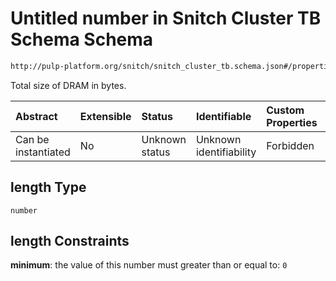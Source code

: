 # Untitled number in Snitch Cluster TB Schema Schema

```txt
http://pulp-platform.org/snitch/snitch_cluster_tb.schema.json#/properties/dram/properties/length
```

Total size of DRAM in bytes.

| Abstract            | Extensible | Status         | Identifiable            | Custom Properties | Additional Properties | Access Restrictions | Defined In                                                                             |
| :------------------ | :--------- | :------------- | :---------------------- | :---------------- | :-------------------- | :------------------ | :------------------------------------------------------------------------------------- |
| Can be instantiated | No         | Unknown status | Unknown identifiability | Forbidden         | Allowed               | none                | [snitch_cluster_tb.schema.json*](snitch_cluster_tb.schema.json "open original schema") |

## length Type

`number`

## length Constraints

**minimum**: the value of this number must greater than or equal to: `0`
